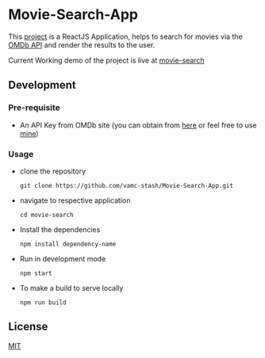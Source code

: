 # Movie-Search-App

This [project](https://github.com/vamc-stash/Movie-Search-App/tree/master/movie-search) is a ReactJS Application, helps to search for movies via the [OMDb API](http://www.omdbapi.com/) and render the results to the user.

Current Working demo of the project is live at [movie-search](http://crooked-head.surge.sh/)

## Development

### Pre-requisite
- An API Key from OMDb site (you can obtain from [here](http://www.omdbapi.com/apikey.aspx) or feel free to use [mine](https://github.com/vamc-stash/Movie-Search-App/blob/master/movie-search/src/shared/APIKey.js)) 

### Usage
  - clone the repository
    ``` 
    git clone https://github.com/vamc-stash/Movie-Search-App.git
    ```
  - navigate to respective application
    ```
    cd movie-search
    ```
  - Install the dependencies
    ```
    npm install dependency-name
    ```
  - Run in development mode
    ```
    npm start
    ```
  - To make a build to serve locally
    ```
    npm run build
    ```
 ## License
 [MIT](https://github.com/vamc-stash/Movie-Search-App/blob/master/LICENSE)
